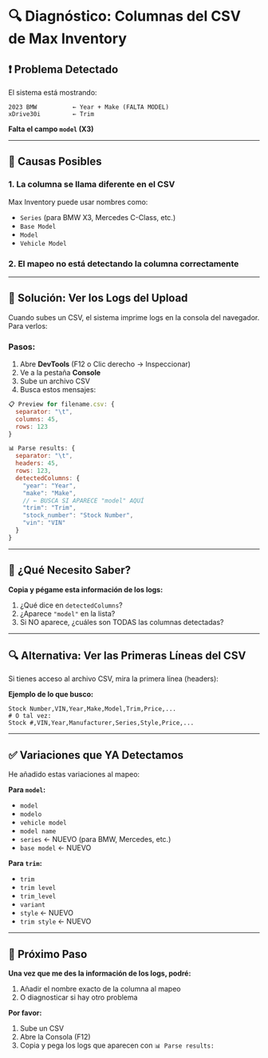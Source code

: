 # 🔍 Diagnóstico: Columnas del CSV de Max Inventory

## ❗ Problema Detectado

El sistema está mostrando:
```
2023 BMW          ← Year + Make (FALTA MODEL)
xDrive30i         ← Trim
```

**Falta el campo `model` (X3)**

---

## 🎯 Causas Posibles

### 1. La columna se llama diferente en el CSV
Max Inventory puede usar nombres como:
- `Series` (para BMW X3, Mercedes C-Class, etc.)
- `Base Model`
- `Model`
- `Vehicle Model`

### 2. El mapeo no está detectando la columna correctamente

---

## 🔧 Solución: Ver los Logs del Upload

Cuando subes un CSV, el sistema imprime logs en la consola del navegador. Para verlos:

### Pasos:
1. Abre **DevTools** (F12 o Clic derecho → Inspeccionar)
2. Ve a la pestaña **Console**
3. Sube un archivo CSV
4. Busca estos mensajes:

```javascript
📋 Preview for filename.csv: {
  separator: "\t",
  columns: 45,
  rows: 123
}

📊 Parse results: {
  separator: "\t",
  headers: 45,
  rows: 123,
  detectedColumns: {
    "year": "Year",
    "make": "Make",
    // ← BUSCA SI APARECE "model" AQUÍ
    "trim": "Trim",
    "stock_number": "Stock Number",
    "vin": "VIN"
  }
}
```

---

## 📝 ¿Qué Necesito Saber?

**Copia y pégame esta información de los logs:**

1. ¿Qué dice en `detectedColumns`?
2. ¿Aparece `"model"` en la lista?
3. Si NO aparece, ¿cuáles son TODAS las columnas detectadas?

---

## 🔍 Alternativa: Ver las Primeras Líneas del CSV

Si tienes acceso al archivo CSV, mira la primera línea (headers):

**Ejemplo de lo que busco:**
```csv
Stock Number,VIN,Year,Make,Model,Trim,Price,...
# O tal vez:
Stock #,VIN,Year,Manufacturer,Series,Style,Price,...
```

---

## ✅ Variaciones que YA Detectamos

He añadido estas variaciones al mapeo:

**Para `model`:**
- `model`
- `modelo`
- `vehicle model`
- `model name`
- `series` ← NUEVO (para BMW, Mercedes, etc.)
- `base model` ← NUEVO

**Para `trim`:**
- `trim`
- `trim level`
- `trim_level`
- `variant`
- `style` ← NUEVO
- `trim style` ← NUEVO

---

## 🚀 Próximo Paso

**Una vez que me des la información de los logs, podré:**
1. Añadir el nombre exacto de la columna al mapeo
2. O diagnosticar si hay otro problema

**Por favor:**
1. Sube un CSV
2. Abre la Consola (F12)
3. Copia y pega los logs que aparecen con `📊 Parse results:`
